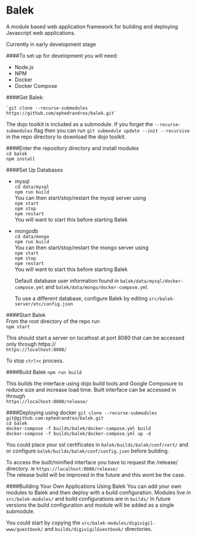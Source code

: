 # **Balek**
A module based web application framework for building and deploying Javascript web applications.
  
Currently in early development stage


####To set up for development you will need:  

 * Node.js
 * NPM
 * Docker
 * Docker Compose

####Get Balek:  

    `git clone --recurse-submodules https://github.com/ephedrandrox/balek.git`  

The dojo toolkit is included as a submodule. If you forget the `--recurse-submodules` flag then you can run `git submodule update --init --recursive` in the repo directory to download the dojo toolkit.

####Enter the repository directory and install modules  
`cd balek`  
`npm install`


####Set Up Databases
 * mysql  
    `cd data/mysql`  
    `npm run build`  
    You can then start/stop/restart the mysql server using  
    `npm start`  
    `npm stop`  
    `npm restart`  
    You will want to start this before starting Balek
 * mongodb  
     `cd data/mongo`  
     `npm run build`  
      You can then start/stop/restart the mongo server using  
      `npm start`  
      `npm stop`  
      `npm restart`  
    You will want to start this before starting Balek  

    Default database user information found in `balek/data/mysql/docker-compose.yml` and `balek/data/mongo/docker-compose.yml`  
    
    To use a different database, configure Balek by editing `src/balek-server/etc/config.json`
    
####Start Balek  
From the root directory of the repo run  
`npm start`  

This should start a server on localhost at port 8080 that can be accessed only through https://  
`https://localhost:8080/`  

To stop `ctrl+c` process.

####Build Balek
`npm run build`  

This builds the interface using dojo build tools and Google Composure to reduce size and increase load time. Built interface can be accessed in through  
`https://localhost:8080/release/`  


####Deploying using docker
 `git clone --recurse-submodules git@github.com:ephedrandrox/balek.git`  
 `cd balek`  
 `docker-compose -f builds/balek/docker-compose.yml build`  
 `docker-compose -f builds/balek/docker-compose.yml up -d`
 
 You could place your ssl certificates in `balek/builds/balek/conf/cert/` and or configure `balek/builds/balek/conf/config.json` before building.
 
 To access the built/minified interface you have to request the /release/ directory. ie `https://localhost:8080/release/`  
 The release build will be improved in the future and this wont be the case.


####Building Your Own Applications Using Balek 
You can add your own modules to Balek and then deploy with a build configuration. Modules live in  `src/balek-modules/` and build configurations are in `builds/`  In future versions the build configuration and module will be added as a single submodule.

You could start by copying the `src/balek-modules/digivigil-www/guestbook/` and `builds/digivigilGuestbook/` directories.

